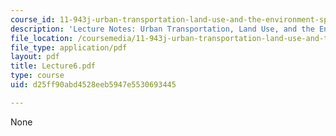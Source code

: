 ```yaml
---
course_id: 11-943j-urban-transportation-land-use-and-the-environment-spring-2002
description: 'Lecture Notes: Urban Transportation, Land Use, and the Environment'
file_location: /coursemedia/11-943j-urban-transportation-land-use-and-the-environment-spring-2002/d25ff90abd4528eeb5947e5530693445_Lecture6.pdf
file_type: application/pdf
layout: pdf
title: Lecture6.pdf
type: course
uid: d25ff90abd4528eeb5947e5530693445

---
```

None